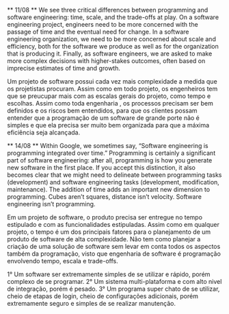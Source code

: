 ** 11/08 **
We see three critical differences between programming and software engineering: time, scale, and the trade-offs at play. On a software engineering project, engineers need to be 
more concerned with the passage of time and the eventual need for change. In a software engineering organization, we need to be more concerned about scale and efficiency, both for 
the software we produce as well as for the organization that is producing it. Finally, as software engineers, we are asked to make more complex decisions with higher-stakes outcomes, often based 
on imprecise estimates of time and growth.

Um projeto de software possui cada vez mais complexidade a medida que os projetistas procuram. Assim como em todo projeto, os engenheiros tem que se preucupar mais com as escalas 
gerais do projeto, como tempo e escolhas.
Assim como toda engenharia , os processos precisam ser bem definidos e os riscos bem entendidos, para que os clientes possam entender que a programação
de um software de grande porte não é simples e que ela precisa ser muito bem organizada para que a máxima eficiência seja alcançada.

** 14/08 **
Within Google, we sometimes say, “Software engineering is programming integrated over time.” Programming is certainly a significant part of software engineering: after all, programming is 
how you generate new software in the first place. If you accept this distinction, it also becomes clear that we might need to delineate between programming tasks (development) and software 
engineering tasks (development, modification, maintenance). The addition of time adds an important new dimension to programming. Cubes aren’t squares, distance isn’t velocity.
Software engineering isn’t programming.

Em um projeto de software, o produto precisa ser entregue no tempo estipulado e com as funcionalidades estipuladas. Assim como em qualquer projeto, o tempo é um dos principais fatores para 
o planejamento de um produto de software de alta complexidade. Não tem como planejar a criação de uma solução de software sem levar em conta todos os aspectos também da programação, visto que engenharia de software
é programação envolvendo tempo, escala e trade-offs.

1° Um software ser extremamente simples de se utilizar e rápido, porém complexo de se programar.
2° Um sistema multi-plataforma e com alto nivel de integração, porém é pesado.
3° Um programa super chato de se utilizar, cheio de etapas de login, cheio de configurações adicionais, porém extremamente seguro e simples de se realizar manutenção.


